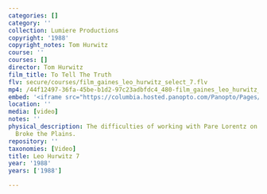 ```yaml
---
categories: []
category: ''
collection: Lumiere Productions
copyright: '1988'
copyright_notes: Tom Hurwitz
course: ''
courses: []
director: Tom Hurwitz
film_title: To Tell The Truth
flv: secure/courses/film_gaines_leo_hurwitz_select_7.flv
mp4: /44f12497-36fa-45be-b1d2-97c23adbfdc4_480-film_gaines_leo_hurwitz_select_7.mp4
embed: '<iframe src="https://columbia.hosted.panopto.com/Panopto/Pages/Embed.aspx?id=64772dd9-0154-471d-8cc3-a95f01035c54&v=1" width="720" height="405" style="padding: 0px; border: 1px solid #464646;" frameborder="0" allowfullscreen allow="autoplay"></iframe>'
location: ''
media: [video]
notes: ''
physical_description: The difficulties of working with Pare Lorentz on The Plow that
  Broke the Plains.
repository: ''
taxonomies: [Video]
title: Leo Hurwitz 7
year: '1988'
years: ['1988']

---
```

